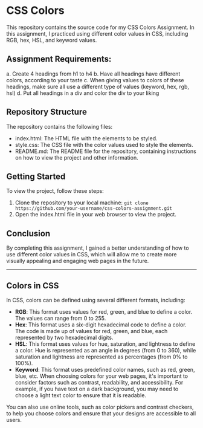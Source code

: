 # CSS Colors

This repository contains the source code for my CSS Colors Assignment. In this assignment, I practiced using different color values in CSS, including RGB, hex, HSL, and keyword values.

## Assignment Requirements:

a. Create 4 headings from h1 to h4
b. Have all headings have different colors, according to your taste
c. When giving values to colors of these headings, make sure all use a different type of
values (keyword, hex, rgb, hsl)
d. Put all headings in a div and color the div to your liking

## Repository Structure

The repository contains the following files:

- index.html: The HTML file with the elements to be styled.
- style.css: The CSS file with the color values used to style the elements.
- README.md: The README file for the repository, containing instructions on how to view the project and other information.

## Getting Started

To view the project, follow these steps:

1. Clone the repository to your local machine:
   `git clone https://github.com/your-username/css-colors-assignment.git`
2. Open the index.html file in your web browser to view the project.

## Conclusion

By completing this assignment, I gained a better understanding of how to use different color values in CSS, which will allow me to create more visually appealing and engaging web pages in the future.

---

## Colors in CSS

In CSS, colors can be defined using several different formats, including:

- **RGB**: This format uses values for red, green, and blue to define a color. The values can range from 0 to 255.
- **Hex**: This format uses a six-digit hexadecimal code to define a color. The code is made up of values for red, green, and blue, each represented by two hexadecimal digits.
- **HSL**: This format uses values for hue, saturation, and lightness to define a color. Hue is represented as an angle in degrees (from 0 to 360), while saturation and lightness are represented as percentages (from 0% to 100%).
- **Keyword**: This format uses predefined color names, such as red, green, blue, etc.
When choosing colors for your web pages, it's important to consider factors such as contrast, readability, and accessibility. For example, if you have text on a dark background, you may need to choose a light text color to ensure that it is readable.

You can also use online tools, such as color pickers and contrast checkers, to help you choose colors and ensure that your designs are accessible to all users.
